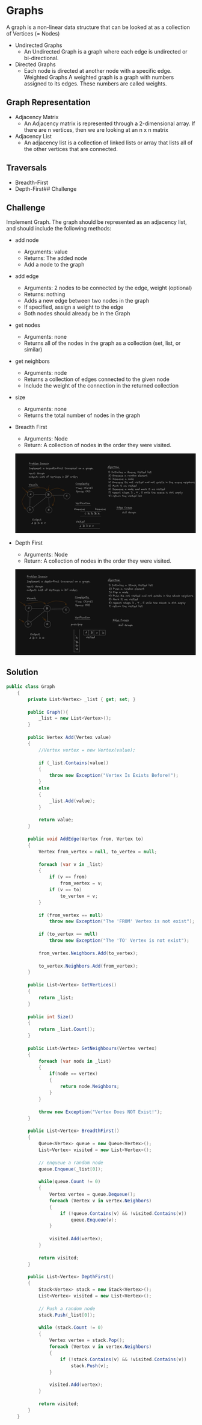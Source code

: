 ﻿# Graphs
A graph is a non-linear data structure that can be looked at as a collection of Vertices (= Nodes)

- Undirected Graphs
    - An Undirected Graph is a graph where each edge is undirected or bi-directional.
- Directed Graphs
    - Each node is directed at another node with a specific edge.
Weighted Graphs
A weighted graph is a graph with numbers assigned to its edges. These numbers are called weights.

## Graph Representation

- Adjacency Matrix
    - An Adjacency matrix is represented through a 2-dimensional array. If there are n vertices, then we are looking at an n x n matrix
- Adjacency List
    - An adjacency list is a collection of linked lists or array that lists all of the other vertices that are connected.

## Traversals
- Breadth-First
- Depth-First## Challenge

## Challenge
Implement Graph. The graph should be represented as an adjacency list, and should include the following methods:

- add node
    - Arguments: value
    - Returns: The added node
    - Add a node to the graph

- add edge
    - Arguments: 2 nodes to be connected by the edge, weight (optional)
    - Returns: nothing
    - Adds a new edge between two nodes in the graph
    - If specified, assign a weight to the edge
    - Both nodes should already be in the Graph

- get nodes
    - Arguments: none
    - Returns all of the nodes in the graph as a collection (set, list, or similar)

- get neighbors
    - Arguments: node
    - Returns a collection of edges connected to the given node
    - Include the weight of the connection in the returned collection

- size
    - Arguments: none
    - Returns the total number of nodes in the graph

- Breadth First
    - Arguments: Node
    - Return: A collection of nodes in the order they were visited.

    ![image](./bfs.jpg)

- Depth First
    - Arguments: Node
    - Return: A collection of nodes in the order they were visited.

    ![image](./dfs.jpg)

## Solution

```c#
public class Graph
    {
        private List<Vertex> _list { get; set; }
        
        public Graph(){
            _list = new List<Vertex>();
        }

        public Vertex Add(Vertex value)
        {
            //Vertex vertex = new Vertex(value);

            if (_list.Contains(value))
            {
                throw new Exception("Vertex Is Exists Before!");
            }
            else
            {
                _list.Add(value);
            }

            return value;
        }

        public void AddEdge(Vertex from, Vertex to)
        {
            Vertex from_vertex = null, to_vertex = null;

            foreach (var v in _list)
            {
                if (v == from)
                    from_vertex = v;
                if (v == to)
                    to_vertex = v;
            }

            if (from_vertex == null)
                throw new Exception("The 'FROM' Vertex is not exist");

            if (to_vertex == null)
                throw new Exception("The 'TO' Vertex is not exist");

            from_vertex.Neighbors.Add(to_vertex);

            to_vertex.Neighbors.Add(from_vertex);
        }

        public List<Vertex> GetVertices()
        {
            return _list;
        }

        public int Size()
        {
            return _list.Count();
        }

        public List<Vertex> GetNeighbours(Vertex vertex)
        {
            foreach (var node in _list)
            {
                if(node == vertex)
                {
                    return node.Neighbors;
                }
            }

            throw new Exception("Vertex Does NOT Exist!");
        }

        public List<Vertex> BreadthFirst()
        {
            Queue<Vertex> queue = new Queue<Vertex>();
            List<Vertex> visited = new List<Vertex>();

            // enqueue a random node
            queue.Enqueue(_list[0]);

            while(queue.Count != 0)
            {
                Vertex vertex = queue.Dequeue();
                foreach (Vertex v in vertex.Neighbors)
                {
                    if (!queue.Contains(v) && !visited.Contains(v))
                        queue.Enqueue(v);
                }

                visited.Add(vertex);
            }

            return visited;
        }

        public List<Vertex> DepthFirst()
        {
            Stack<Vertex> stack = new Stack<Vertex>();
            List<Vertex> visited = new List<Vertex>();

            // Push a random node
            stack.Push(_list[0]);

            while (stack.Count != 0)
            {
                Vertex vertex = stack.Pop();
                foreach (Vertex v in vertex.Neighbors)
                {
                    if (!stack.Contains(v) && !visited.Contains(v))
                        stack.Push(v);
                }

                visited.Add(vertex);
            }

            return visited;
        }
    }
```
